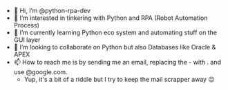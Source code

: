 - 👋 Hi, I’m @python-rpa-dev
- 👀 I’m interested in tinkering with Python and RPA (Robot Automation Process)
- 🌱 I’m currently learning Python eco system and automating stuff on the GUI layer
- 💞️ I’m looking to collaborate on Python but also Databases like Oracle & APEX  
- 📫 How to reach me is by sending me an email, replacing the - with . and use @google.com. 
    - Yup, it's a bit of a riddle but I try to keep the mail scrapper away 😉

<!---
python-rpa-dev/python-rpa-dev is a ✨ special ✨ repository because its `README.md` (this file) appears on your GitHub profile.
You can click the Preview link to take a look at your changes.
--->
